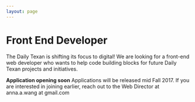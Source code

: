 ```yaml
---
layout: page
---
```


# Front End Developer

The Daily Texan is shifting its focus to digital! We are looking for a front-end web developer who wants to help code building blocks for future Daily Texan projects and initiatives. 

**Application opening soon**
Applications will be released mid Fall 2017. If you are interested in joining earlier, reach out to the Web Director at anna.a.wang at gmail.com



